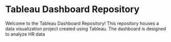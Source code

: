# Tableau Dashboard Repository

Welcome to the Tableau Dashboard Repository! This repository houses a data visualization project created using Tableau. The dashboard is designed to analyze HR data 

